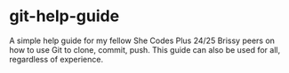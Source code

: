 # git-help-guide
A simple help guide for my fellow She Codes Plus 24/25 Brissy peers on how to use Git to clone, commit, push. This guide can also be used for all, regardless of experience.

